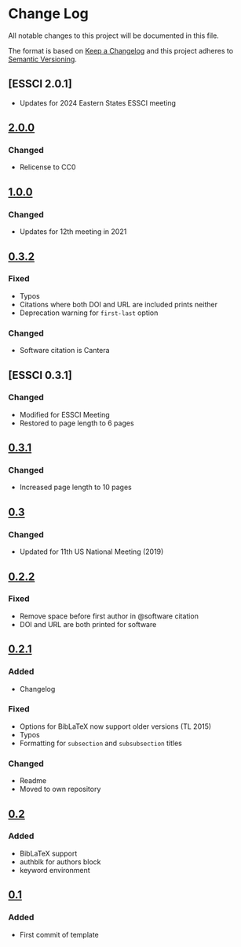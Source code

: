 # Change Log
All notable changes to this project will be documented in this file.

The format is based on [Keep a Changelog](http://keepachangelog.com/)
and this project adheres to [Semantic Versioning](http://semver.org/).

## [ESSCI 2.0.1]
- Updates for 2024 Eastern States ESSCI meeting
## [2.0.0]
### Changed
- Relicense to CC0

## [1.0.0]
### Changed
- Updates for 12th meeting in 2021

## [0.3.2]
### Fixed
- Typos
- Citations where both DOI and URL are included prints neither
- Deprecation warning for `first-last` option

### Changed
- Software citation is Cantera

## [ESSCI 0.3.1]
### Changed
- Modified for ESSCI Meeting
- Restored to page length to 6 pages

## [0.3.1]
### Changed
- Increased page length to 10 pages

## [0.3]
### Changed
- Updated for 11th US National Meeting (2019)

## [0.2.2]
### Fixed
- Remove space before first author in @software citation
- DOI and URL are both printed for software

## [0.2.1]
### Added
- Changelog

### Fixed
- Options for BibLaTeX now support older versions (TL 2015)
- Typos
- Formatting for `subsection` and `subsubsection` titles

### Changed
- Readme
- Moved to own repository

## [0.2]
### Added
- BibLaTeX support
- authblk for authors block
- keyword environment

## [0.1]
### Added
- First commit of template

[2.0.0]: https://github.com/pr-omethe-us/ussci-latex-template/compare/v1.0.0...v2.0.0
[1.0.0]: https://github.com/pr-omethe-us/ussci-latex-template/compare/v0.3.2...v1.0.0
[0.3.2]: https://github.com/pr-omethe-us/ussci-latex-template/compare/v0.3.1...v0.3.2
[0.3.1]: https://github.com/pr-omethe-us/ussci-latex-template/compare/v0.3...v0.3.1
[0.3]: https://github.com/pr-omethe-us/ussci-latex-template/compare/v0.2.2...v0.3
[0.2.2]: https://github.com/pr-omethe-us/ussci-latex-template/compare/v0.2.1...v0.2.2
[0.2.1]: https://github.com/pr-omethe-us/ussci-latex-template/compare/v0.2...v0.2.1
[0.2]: https://github.com/pr-omethe-us/ussci-latex-template/compare/v0.1...v0.2
[0.1]: https://github.com/pr-omethe-us/ussci-latex-template/compare/bedec960c0744f537de2c2f86cf3323616d6f964...v0.1
